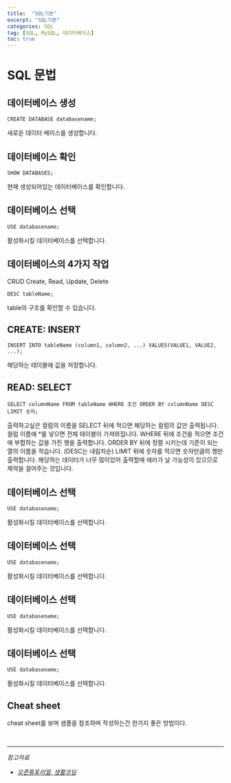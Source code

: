 ```yaml
---
title:  "SQL기본"
excerpt: "SQL기본"
categories: SQL
tag: [SQL, MySQL, 데이터베이스]
toc: true
---
```


# SQL 문법

## 데이터베이스 생성

```mysql
CREATE DATABASE databasename;
```

새로운 데이터 베이스를 생성합니다.



## 데이터베이스 확인

```mysql
SHOW DATABASES;
```

현재 생성되어있는 데이터베이스를 확인합니다.



## 데이터베이스 선택

```mysql
USE databasename;
```

활성화시킬 데이터베이스를 선택합니다.



## 데이터베이스의 4가지 작업

CRUD
Create, Read, Update, Delete

```mysql
DESC tableName;
```

table의 구조를 확인할 수 있습니다.



## CREATE: INSERT

```mysql
INSERT INTO tableName (column1, column2, ...) VALUES(VALUE1, VALUE2, ...);
```

해당하는 테이블에 값을 저장합니다.



## READ: SELECT

```mysql
SELECT columnName FROM tableName WHERE 조건 ORDER BY columnName DESC LIMIT 숫자;
```

출력하고싶은 컬럼의 이름을 SELECT 뒤에 적으면 해당하는 컬럼의 값만 출력됩니다. 컬럼 이름에 *를 넣으면 전체 테이블이 가져와집니다.  WHERE 뒤에 조건을 적으면 조건에 부합하는 값을 가진 행을 출력합니다. ORDER BY 뒤에 정렬 시키는데 기준이 되는 열의 이름을 적습니다. (DESC는 내림차순) LIMIT 뒤에 숫자를 적으면 숫자만큼의 행만 출력합니다. 해당하는 데이터가 너무 많이있어 출력할때 에러가 날 가능성이 있으므로 제약을 걸어주는 것입니다.



## 데이터베이스 선택

```mysql
USE databasename;
```

활성화시킬 데이터베이스를 선택합니다.



## 데이터베이스 선택

```mysql
USE databasename;
```

활성화시킬 데이터베이스를 선택합니다.



## 데이터베이스 선택

```mysql
USE databasename;
```

활성화시킬 데이터베이스를 선택합니다.



## 데이터베이스 선택

```mysql
USE databasename;
```

활성화시킬 데이터베이스를 선택합니다.



## Cheat sheet

cheat sheet를 보며 샘플을 참조하며 작성하는건 한가지 좋은 방법이다.



<br/> 

---------------------------------------------

*참고자료*

* *[오픈튜토리얼, 생활코딩](https://opentutorials.org/course/3161)*
